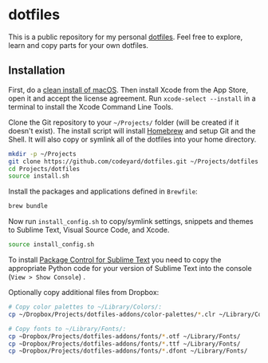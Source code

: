 # dotfiles

This is a public repository for my personal [dotfiles](https://dotfiles.github.io/). Feel free to explore, learn and copy parts for your own dotfiles.


## Installation

First, do a [clean install of macOS](https://www.imore.com/how-do-clean-install-macos). Then install Xcode from the App Store, open it and accept the license agreement. Run `xcode-select --install` in a terminal to install the Xcode Command Line Tools.

Clone the Git repository to your `~/Projects/` folder (will be created if it doesn't exist). The install script will install [Homebrew](https://brew.sh) and setup Git and the Shell. It will also copy or symlink all of the dotfiles into your home directory.

```bash
mkdir -p ~/Projects
git clone https://github.com/codeyard/dotfiles.git ~/Projects/dotfiles
cd Projects/dotfiles
source install.sh
```


Install the packages and applications defined in `Brewfile`:
```bash
brew bundle
```


Now run `install_config.sh` to copy/symlink settings, snippets and themes to Sublime Text, Visual Source Code, and Xcode.
```bash
source install_config.sh
```


To install [Package Control for Sublime Text](https://packagecontrol.io/installation) you need to copy the appropriate Python code for your version of Sublime Text into the console (`View > Show Console`) .


Optionally copy additional files from Dropbox:
```bash
# Copy color palettes to ~/Library/Colors/:
cp ~/Dropbox/Projects/dotfiles-addons/color-palettes/*.clr ~/Library/Colors/

# Copy fonts to ~/Library/Fonts/:
cp ~Dropbox/Projects/dotfiles-addons/fonts/*.otf ~/Library/Fonts/
cp ~Dropbox/Projects/dotfiles-addons/fonts/*.ttf ~/Library/Fonts/
cp ~Dropbox/Projects/dotfiles-addons/fonts/*.dfont ~/Library/Fonts/
```

